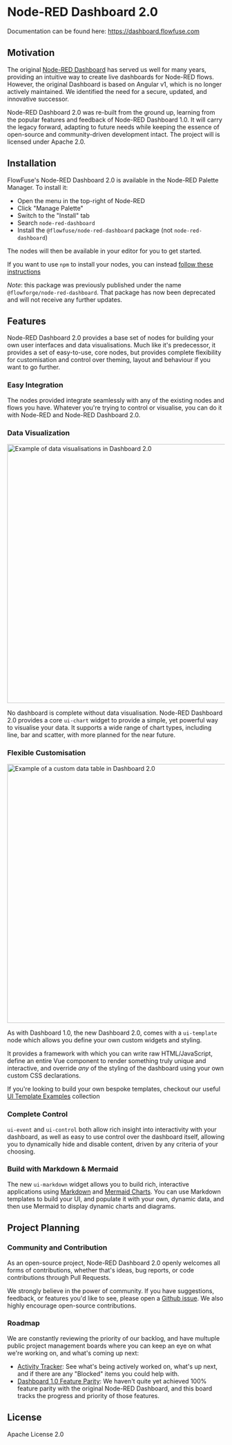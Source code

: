 # Node-RED Dashboard 2.0

Documentation can be found here: https://dashboard.flowfuse.com

## Motivation

The original [Node-RED Dashboard](https://github.com/node-red/node-red-dashboard) has served us well for many years, providing an intuitive way to create live dashboards for Node-RED flows. However, the original Dashboard is based on Angular v1, which is no longer actively maintained. We identified the need for a secure, updated, and innovative successor.

Node-RED Dashboard 2.0 was re-built from the ground up, learning from the popular features and feedback of Node-RED Dashboard 1.0. It will carry the legacy forward, adapting to future needs while keeping the essence of open-source and community-driven development intact. The project will is licensed under Apache 2.0.

## Installation

FlowFuse's Node-RED Dashboard 2.0 is available in the Node-RED Palette Manager. To install it:

- Open the menu in the top-right of Node-RED
- Click "Manage Palette"
- Switch to the "Install" tab
- Search `node-red-dashboard`
- Install the `@flowfuse/node-red-dashboard` package (not `node-red-dashboard`)

The nodes will then be available in your editor for you to get started.

If you want to use `npm` to install your nodes, you can instead [follow these instructions](https://nodered.org/docs/user-guide/runtime/adding-nodes)

*Note*: this package was previously published under the name `@flowforge/node-red-dashboard`. That package has now been deprecated and will not receive any further updates.

## Features

Node-RED Dashboard 2.0 provides a base set of nodes for building your own user interfaces and data visualisations. Much like it's predecessor, it provides a set of easy-to-use, core nodes, but provides complete flexibility for customisation and control over theming, layout and behaviour if you want to go further.

### Easy Integration

The nodes provided integrate seamlessly with any of the existing nodes and flows you have. Whatever you're trying to control or visualise, you can do it with Node-RED and Node-RED Dashboard 2.0.

### Data Visualization

<img width="600" alt="Example of data visualisations in Dashboard 2.0" src="https://github.com/FlowFuse/node-red-dashboard/assets/99246719/48da3687-bebd-4e2a-88b5-6abe2af4fc46">

No dashboard is complete without data visualisation. Node-RED Dashboard 2.0 provides a core `ui-chart` widget to provide a simple, yet powerful way to visualise your data. It supports a wide range of chart types, including line, bar and scatter, with more planned for the near future.

### Flexible Customisation

<img width="600" alt="Example of a custom data table in Dashboard 2.0" src="https://dashboard.flowfuse.com/images/template-examples/custom-data-table.png">

As with Dashboard 1.0, the new Dashboard 2.0, comes with a `ui-template` node which allows you define your own custom widgets and styling. 

It provides a framework with which you can write raw HTML/JavaScript, define an entire Vue component to render something truly unique and interactive, and override _any_ of the styling of the dashboard using your own custom CSS declarations.

If you're looking to build your own bespoke templates, checkout our useful [UI Template Examples](https://dashboard.flowfuse.com/user/template-examples.html) collection

### Complete Control

`ui-event` and `ui-control` both allow rich insight into interactivity with your dashboard, as well as easy to use control over the dashboard itself, allowing you to dynamically hide and disable content, driven by any criteria of your choosing.

### Build with Markdown & Mermaid

The new `ui-markdown` widget allows you to build rich, interactive applications using [Markdown](https://www.markdownguide.org/) and [Mermaid Charts](https://mermaid.js.org/). You can use Markdown templates to build your UI, and populate it with your own, dynamic data, and then use Mermaid to display dynamic charts and diagrams.

## Project Planning

### Community and Contribution

As an open-source project, Node-RED Dashboard 2.0 openly welcomes all forms of contributions, whether that's ideas, bug reports, or code contributions through Pull Requests. 

We strongly believe in the power of community. If you have suggestions, feedback, or features you'd like to see, please open a [Github issue](https://github.com/FlowFuse/node-red-dashboard/issues/new/choose). We also highly encourage open-source contributions.

### Roadmap

We are constantly reviewing the priority of our backlog, and have multuple public project management boards where you can keep an eye on what we're working on, and what's coming up next:

- [Activity Tracker](https://github.com/orgs/FlowFuse/projects/15/views/1): See what's being actively worked on, what's up next, and if there are any "Blocked" items you could help with.
- [Dashboard 1.0 Feature Parity](https://github.com/orgs/FlowFuse/projects/15/views/5): We haven't quite yet achieved 100% feature parity with the original Node-RED Dashboard, and this board tracks the progress and priority of those features.

## License

Apache License 2.0
